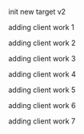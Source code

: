 init new target v2

adding client work 1

adding client work 2

adding client work 3

adding client work 4

adding client work 5

adding client work 6

adding client work 7